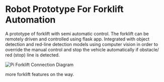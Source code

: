 # Robot Prototype For Forklift Automation

A prototype of forklift with semi automatic control. The forklift can be remotely driven and controlled using flask app. Integrated with object detection and red-line detection models using computer vision in order to override the manual control and stop the vehicle automatically if obstacle/ red (stop) line is detected. 

![Pi Forklift Connection Diagram](https://github.com/sandeshshrestha45/RobotPrototypeForAGVs/assets/10694553/bb9a5da8-b703-47f9-9b64-3ab21e8727fd)
<br>

more forklift features on the way.


